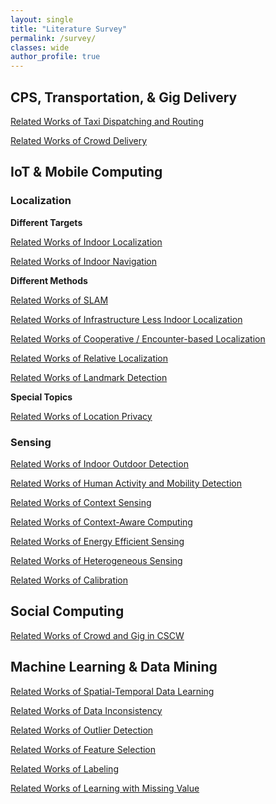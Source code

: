 ```yaml
---
layout: single
title: "Literature Survey"
permalink: /survey/
classes: wide
author_profile: true
---
```


## CPS, Transportation, & Gig Delivery

[Related Works of Taxi Dispatching and Routing](/Literature-Reviews/Transportation-and-Delivery/Taxi-Dispatching-and-Routing-Related-Works)

[Related Works of Crowd Delivery](/Literature-Reviews/Transportation-and-Delivery/Crowd-Delivery-Related-Works)

## IoT & Mobile Computing
### Localization
**Different Targets**

[Related Works of Indoor Localization](/Literature-Reviews/Localization/Indoor-Localization-Related-Works)

[Related Works of Indoor Navigation](/Literature-Reviews/Localization/Indoor-Navigation-Related-Works)

**Different Methods**

[Related Works of SLAM](/Literature-Reviews/Localization/SLAM-Related-Works)

[Related Works of Infrastructure Less Indoor Localization](/Literature-Reviews/Localization/Infrastructure-Less-Indoor-Localization-Related-Works)

[Related Works of Cooperative / Encounter-based Localization](/Literature-Reviews/Localization/Related-Works-of-Encounter-based-Localization)

[Related Works of Relative Localization](/Literature-Reviews/Localization/Related-Works-of-Relative-Localization)

[Related Works of Landmark Detection](/Literature-Reviews/Localization/Landmark-Detection-Related-Works)

**Special Topics**

[Related Works of Location Privacy](/Literature-Reviews/Localization/Location-Privacy-Related-Works)

### Sensing

[Related Works of Indoor Outdoor Detection](/Literature-Reviews/Sensing/Indoor-Outdoor-Detection-Related-Works)

[Related Works of Human Activity and Mobility Detection](/Literature-Reviews/Sensing/Human-Activity-Recognition-Related-Works)

[Related Works of Context Sensing](/Literature-Reviews/Sensing/Scene-Ambience-Sensing-Monitoring-Related-Works)

[Related Works of Context-Aware Computing](/Literature-Reviews/Sensing/Context-Aware-Computing-Related-Works)

[Related Works of Energy Efficient Sensing](/Literature-Reviews/Sensing/Energy-Efficient-Sensing-Related-Works)

[Related Works of Heterogeneous Sensing](/Literature-Reviews/Sensing/Heterogeneous-Sensing-Related-Works)

[Related Works of Calibration](/Literature-Reviews/Sensing/Calibration-Related-Works)

## Social Computing
[Related Works of Crowd and Gig in CSCW](/Literature-Reviews/Social-Computing/Related-Works-of-Crowd-Gig-CSCW)

## Machine Learning & Data Mining

[Related Works of Spatial-Temporal Data Learning](/Literature-Reviews/MLDM/Spatial-Temporal-Learning-Related-Works)

[Related Works of Data Inconsistency](/Literature-Reviews/MLDM/Data-Inconsistency-Related-Works)

[Related Works of Outlier Detection](/Literature-Reviews/MLDM/Outlier-Detection-Related-Works)

[Related Works of Feature Selection](/Literature-Reviews/MLDM/Feature-Selection-Related-Works)

[Related Works of Labeling](/Literature-Reviews/MLDM/Labeling-Related-Works)

[Related Works of Learning with Missing Value](/Literature-Reviews/MLDM/Learning-with-Missing-Value-Related-Works)